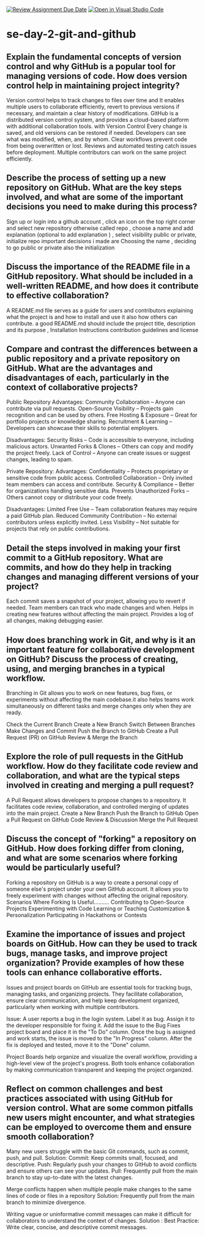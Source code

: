 [![Review Assignment Due Date](https://classroom.github.com/assets/deadline-readme-button-22041afd0340ce965d47ae6ef1cefeee28c7c493a6346c4f15d667ab976d596c.svg)](https://classroom.github.com/a/8wgCKhpZ)
[![Open in Visual Studio Code](https://classroom.github.com/assets/open-in-vscode-2e0aaae1b6195c2367325f4f02e2d04e9abb55f0b24a779b69b11b9e10269abc.svg)](https://classroom.github.com/online_ide?assignment_repo_id=18416413&assignment_repo_type=AssignmentRepo)
# se-day-2-git-and-github
## Explain the fundamental concepts of version control and why GitHub is a popular tool for managing versions of code. How does version control help in maintaining project integrity?
Version control helps to track changes to files over time and It enables multiple users to collaborate efficiently, revert to previous versions if necessary, and maintain a clear history of modifications.
GitHub is a distributed version control system, and provides a cloud-based platform with additional collaboration tools.
with Version Control  Every change is saved, and old versions can be restored if needed.
 Developers can see what was modified, when, and by whom.
Clear workflows prevent code from being overwritten or lost.
Reviews and automated testing catch issues before deployment.
Multiple contributors can work on the same project efficiently.

## Describe the process of setting up a new repository on GitHub. What are the key steps involved, and what are some of the important decisions you need to make during this process?

Sign up or login into a github account , click an icon on the top right corner and select new repository otherwise called repo , choose a name and add explanation (optional to add explanation ) , select visibility public or private, initialize repo 
important decisions i made are Choosing the name , deciding to go public or private also the initialization


## Discuss the importance of the README file in a GitHub repository. What should be included in a well-written README, and how does it contribute to effective collaboration?

A README.md file serves as a guide for users and contributors explaining what the project is and how to install and use it also how others can contribute.
a good README.md should include the project title, description and its purpose , Installation Instructions contribution guidelines and license

## Compare and contrast the differences between a public repository and a private repository on GitHub. What are the advantages and disadvantages of each, particularly in the context of collaborative projects?
 Public Repository
Advantages:
 Community Collaboration – Anyone can contribute via pull requests.
 Open-Source Visibility – Projects gain recognition and can be used by others.
 Free Hosting & Exposure – Great for portfolio projects or knowledge sharing.
 Recruitment & Learning – Developers can showcase their skills to potential employers.

Disadvantages:
 Security Risks – Code is accessible to everyone, including malicious actors.
 Unwanted Forks & Clones – Others can copy and modify the project freely.
 Lack of Control – Anyone can create issues or suggest changes, leading to spam.

Private Repository:
 Advantages:
 Confidentiality – Protects proprietary or sensitive code from public access.
 Controlled Collaboration – Only invited team members can access and contribute.
 Security & Compliance – Better for organizations handling sensitive data.
 Prevents Unauthorized Forks – Others cannot copy or distribute your code freely.

 Disadvantages:
 Limited Free Use – Team collaboration features may require a paid GitHub plan.
 Reduced Community Contribution – No external contributors unless explicitly invited.
 Less Visibility – Not suitable for projects that rely on public contributions.

## Detail the steps involved in making your first commit to a GitHub repository. What are commits, and how do they help in tracking changes and managing different versions of your project?

Each commit saves a snapshot of your project, allowing you to revert if needed.
Team members can track who made changes and when.
 Helps in creating new features without affecting the main project.
 Provides a log of all changes, making debugging easier.

## How does branching work in Git, and why is it an important feature for collaborative development on GitHub? Discuss the process of creating, using, and merging branches in a typical workflow.

 Branching in Git  allows you to work on new features, bug fixes, or experiments without affecting the main codebase.it also helps teams work simultaneously on different tasks and merge changes only when they are ready.

Check the Current Branch
Create a New Branch
Switch Between Branches
Make Changes and Commit
Push the Branch to GitHub
Create a Pull Request (PR) on GitHub
Review & Merge the Branch

## Explore the role of pull requests in the GitHub workflow. How do they facilitate code review and collaboration, and what are the typical steps involved in creating and merging a pull request?
A Pull Request  allows developers to propose changes to a repository. It facilitates code review, collaboration, and controlled merging of updates into the main project.
Create a New Branch
Push the Branch to GitHub
Open a Pull Request on GitHub
 Code Review & Discussion
Merge the Pull Request


## Discuss the concept of "forking" a repository on GitHub. How does forking differ from cloning, and what are some scenarios where forking would be particularly useful?

Forking a repository on GitHub is a way to create a personal copy of someone else's project under your own GitHub account. It allows you to freely experiment with changes without affecting the original repository.
Scenarios Where Forking Is Useful..........
Contributing to Open-Source Projects
Experimenting with Code
Learning or Teaching
Customization & Personalization
Participating in Hackathons or Contests

## Examine the importance of issues and project boards on GitHub. How can they be used to track bugs, manage tasks, and improve project organization? Provide examples of how these tools can enhance collaborative efforts.

Issues and project boards on GitHub are essential tools for tracking bugs, managing tasks, and organizing projects. They facilitate collaboration, ensure clear communication, and help keep development organized, particularly when working with multiple contributors.

Issue: A user reports a bug in the login system.
Label it as bug.
Assign it to the developer responsible for fixing it.
Add the issue to the Bug Fixes project board and place it in the "To Do" column.
Once the bug is assigned and work starts, the issue is moved to the "In Progress" column. After the fix is deployed and tested, move it to the "Done" column.

Project Boards help organize and visualize the overall workflow, providing a high-level view of the project's progress.
Both tools enhance collaboration by making communication transparent and keeping the project organized.


## Reflect on common challenges and best practices associated with using GitHub for version control. What are some common pitfalls new users might encounter, and what strategies can be employed to overcome them and ensure smooth collaboration?


Many new users struggle with the basic Git commands, such as commit, push, and pull.
Solution:
Commit: Keep commits small, focused, and descriptive.
Push: Regularly push your changes to GitHub to avoid conflicts and ensure others can see your updates.
Pull: Frequently pull from the main branch to stay up-to-date with the latest changes.

Merge conflicts happen when multiple people make changes to the same lines of code or files in a repository
Solution: Frequently pull from the main branch to minimize divergence. 

Writing vague or uninformative commit messages can make it difficult for collaborators to understand the context of changes.
Solution : Best Practice: Write clear, concise, and descriptive commit messages.

